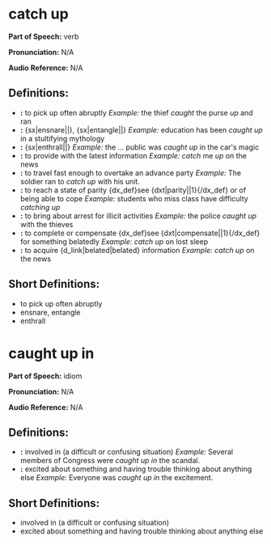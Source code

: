 # catch up

**Part of Speech:** verb

**Pronunciation:** N/A

**Audio Reference:** N/A

## Definitions:
- **:** to pick up often abruptly 
  *Example:* the thief *caught* the purse *up* and ran
- **:** {sx|ensnare||}, {sx|entangle||} 
  *Example:* education has been *caught up* in a stultifying mythology
- **:** {sx|enthrall||} 
  *Example:* the … public was *caught up* in the car's magic
- **:** to provide with the latest information 
  *Example:* *catch* me *up* on the news
- **:** to travel fast enough to overtake an advance party 
  *Example:* The soldier ran to *catch up* with his unit.
- **:** to reach a state of parity {dx_def}see {dxt|parity||1}{/dx_def} or of being able to cope 
  *Example:* students who miss class have difficulty *catching up*
- **:** to bring about arrest for illicit activities 
  *Example:* the police *caught up* with the thieves
- **:** to complete or compensate {dx_def}see {dxt|compensate||1}{/dx_def} for something belatedly 
  *Example:* *catch up* on lost sleep
- **:** to acquire {d_link|belated|belated} information 
  *Example:* *catch up* on the news

## Short Definitions:
- to pick up often abruptly
- ensnare, entangle
- enthrall
# caught up in

**Part of Speech:** idiom

**Pronunciation:** N/A

**Audio Reference:** N/A

## Definitions:
- **:** involved in (a difficult or confusing situation) 
  *Example:* Several members of Congress were *caught up in* the scandal.
- **:** excited about something and having trouble thinking about anything else 
  *Example:* Everyone was *caught up in* the excitement.

## Short Definitions:
- involved in (a difficult or confusing situation)
- excited about something and having trouble thinking about anything else
